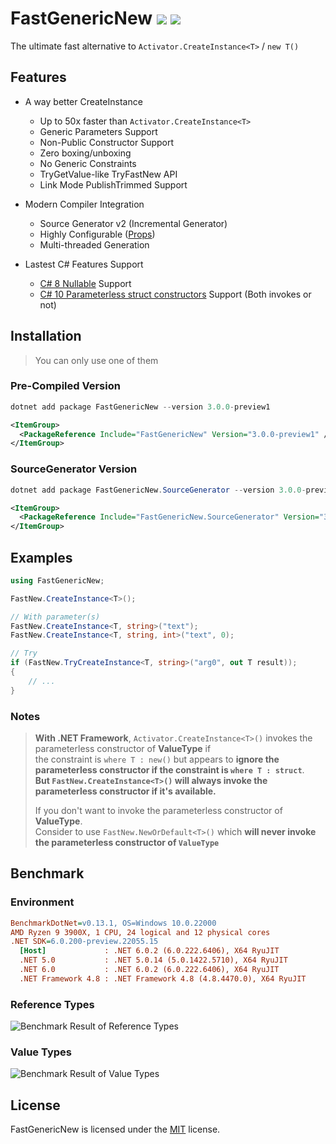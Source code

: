 # FastGenericNew [![](https://img.shields.io/nuget/vpre/FastGenericNew)](https://www.nuget.org/packages/FastGenericNew/) [![](https://img.shields.io/nuget/vpre/FastGenericNew.SourceGenerator?label=SourceGenerator)](https://www.nuget.org/packages/FastGenericNew.SourceGenerator/)

The ultimate fast alternative to `Activator.CreateInstance<T>` / `new T()`

## Features

- A way better CreateInstance
  - Up to 50x faster than `Activator.CreateInstance<T>`
  - Generic Parameters Support
  - Non-Public Constructor Support
  - Zero boxing/unboxing
  - No Generic Constraints
  - TryGetValue-like TryFastNew API
  - Link Mode PublishTrimmed Support

- Modern Compiler Integration
  - Source Generator v2 (Incremental Generator)
  - Highly Configurable ([Props](https://github.com/Nyerst/FastGenericNew/blob/main/FastGenericNew.SourceGenerator/FastGenericNew.SourceGenerator.props))
  - Multi-threaded Generation

- Lastest C# Features Support
  - [C# 8 Nullable](https://docs.microsoft.com/en-us/dotnet/csharp/language-reference/builtin-types/nullable-reference-types) Support
  - [C# 10 Parameterless struct constructors](https://docs.microsoft.com/en-us/dotnet/csharp/language-reference/proposals/csharp-10.0/parameterless-struct-constructors) Support (Both invokes or not)

## Installation

> You can only use one of them

### Pre-Compiled Version

```powershell
dotnet add package FastGenericNew --version 3.0.0-preview1
```

```xml
<ItemGroup>
  <PackageReference Include="FastGenericNew" Version="3.0.0-preview1" />
</ItemGroup>
```

### SourceGenerator Version

```powershell
dotnet add package FastGenericNew.SourceGenerator --version 3.0.0-preview1
```

```xml
<ItemGroup>
  <PackageReference Include="FastGenericNew.SourceGenerator" Version="3.0.0-preview1" />
</ItemGroup>
```

## Examples

```cs
using FastGenericNew;

FastNew.CreateInstance<T>();

// With parameter(s)
FastNew.CreateInstance<T, string>("text");
FastNew.CreateInstance<T, string, int>("text", 0);

// Try 
if (FastNew.TryCreateInstance<T, string>("arg0", out T result));
{
    // ...
}
```

### Notes

> **With .NET Framework**, `Activator.CreateInstance<T>()` invokes the parameterless constructor of **ValueType** if  
> the constraint is `where T : new()` but appears to **ignore the parameterless constructor if the constraint is `where T : struct`**.  
> **But `FastNew.CreateInstance<T>()` will always invoke the parameterless constructor if it's available.**  
> 
> If you don't want to invoke the parameterless constructor of **ValueType**.  
> Consider to use `FastNew.NewOrDefault<T>()` which **will never invoke the parameterless constructor of `ValueType`**

## Benchmark  

### **Environment**

``` ini
BenchmarkDotNet=v0.13.1, OS=Windows 10.0.22000
AMD Ryzen 9 3900X, 1 CPU, 24 logical and 12 physical cores
.NET SDK=6.0.200-preview.22055.15
  [Host]             : .NET 6.0.2 (6.0.222.6406), X64 RyuJIT
  .NET 5.0           : .NET 5.0.14 (5.0.1422.5710), X64 RyuJIT
  .NET 6.0           : .NET 6.0.2 (6.0.222.6406), X64 RyuJIT
  .NET Framework 4.8 : .NET Framework 4.8 (4.8.4470.0), X64 RyuJIT
```

### Reference Types

![Benchmark Result of Reference Types](https://raw.githubusercontent.com/Nyerst/FastGenericNew/main/Benchmark_ReferenceType.png)  

### Value Types

![Benchmark Result of Value Types](https://raw.githubusercontent.com/Nyerst/FastGenericNew/main/Benchmark_ValueType.png)

## License

FastGenericNew is licensed under the [MIT](LICENSE) license.
